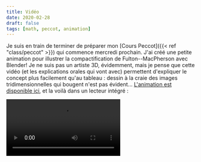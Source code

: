 ```yaml
---
title: Vidéo
date: 2020-02-28
draft: false
tags: [math, peccot, animation]
---
```


Je suis en train de terminer de préparer mon [Cours Peccot]({{< ref "class/peccot" >}}) qui commence mercredi prochain.
J'ai créé une petite animation pour illustrer la compactification de Fulton--MacPherson avec Blender!
Je ne suis pas un artiste 3D, évidemment, mais je pense que cette vidéo (et les explications orales qui vont avec) permettent d'expliquer le concept plus facilement qu'au tableau&nbsp;: dessin à la craie des images tridimensionnelles qui bougent n'est pas évident...
[L'animation est disponible ici](animation.mp4), et la voilà dans un lecteur intégré&nbsp;:

<!--more-->

<div class="ratio ratio-16x9">
    <video controls>
        <source src="animation.mp4" type="video/mp4">
    </video>
</div>
